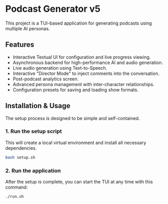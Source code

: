 # Podcast Generator v5

This project is a TUI-based application for generating podcasts using multiple AI personas.

## Features

- Interactive Textual UI for configuration and live progress viewing.
- Asynchronous backend for high-performance AI and audio generation.
- Live audio generation using Text-to-Speech.
- Interactive "Director Mode" to inject comments into the conversation.
- Post-podcast analytics screen.
- Advanced persona management with inter-character relationships.
- Configuration presets for saving and loading show formats.

## Installation & Usage

The setup process is designed to be simple and self-contained.

### 1. Run the setup script

This will create a local virtual environment and install all necessary dependencies.

```bash
bash setup.sh
```

### 2. Run the application

After the setup is complete, you can start the TUI at any time with this command:

```bash
./run.sh
```
